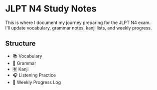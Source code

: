 # JLPT N4 Study Notes

This is where I document my journey preparing for the JLPT N4 exam.  
I'll update vocabulary, grammar notes, kanji lists, and weekly progress.

## Structure

- 📚 Vocabulary
- 🧠 Grammar
- 🈶 Kanji
- 🎧 Listening Practice
- 📅 Weekly Progress Log
